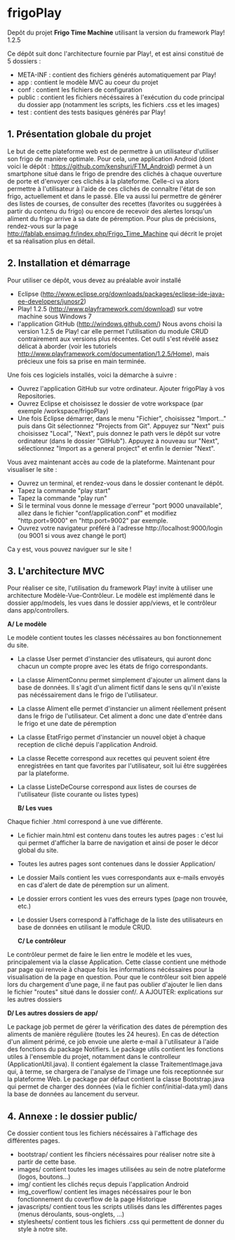 frigoPlay
=========

Depôt du projet **Frigo Time Machine** utilisant la version du framework Play! 1.2.5

Ce dépôt suit donc l'architecture fournie par Play!, et est ainsi constitué de 5 dossiers :
   * META-INF  : contient des fichiers générés automatiquement par Play!
   * app  : contient le modèle MVC au coeur du projet
   * conf  : contient les fichiers de configuration 
   * public  : contient les fichiers nécéssaires à l'exécution du code principal du dossier app (notamment les scripts, les fichiers .css et les images)
   * test : contient des tests basiques générés par Play!


## 1. Présentation globale du projet
Le but de cette plateforme web est de permettre à un utilisateur d'utiliser son frigo de manière optimale. 
Pour cela, une application Android (dont voici le dépôt : https://github.com/kenshuri/FTM_Android) permet à un 
smartphone situé dans le frigo de prendre des clichés à chaque ouverture de porte et d'envoyer ces clichés à la 
plateforme. 
Celle-ci va alors permettre à l'utilisateur à l'aide de ces clichés de connaître l'état de son frigo, actuellement et 
dans le passé. 
Elle va aussi lui permettre de générer des listes de courses, de consulter des recettes (favorites ou suggérées à partir 
du contenu du frigo) ou encore de recevoir des alertes lorsqu'un aliment du frigo arrive à sa date de péremption. 
Pour plus de précisions, rendez-vous sur la page http://fablab.ensimag.fr/index.php/Frigo_Time_Machine qui décrit 
le projet et sa réalisation plus en détail.


## 2. Installation et démarrage
Pour utiliser ce dépôt, vous devez au préalable avoir installé 
   * Eclipse (http://www.eclipse.org/downloads/packages/eclipse-ide-java-ee-developers/junosr2) 
   * Play! 1.2.5 (http://www.playframework.com/download) sur votre machine sous Windows 7
   * l'application GitHub (http://windows.github.com/)
Nous avons choisi la version 1.2.5 de Play! car elle permet l'utilisation du module CRUD contrairement aux versions plus récentes. 
Cet outil s'est révélé assez délicat à aborder (voir les tutoriels http://www.playframework.com/documentation/1.2.5/Home), mais précieux une fois sa prise en main terminée.

Une fois ces logiciels installés, voici la démarche à suivre :
   * Ouvrez l'application GitHub sur votre ordinateur. Ajouter frigoPlay à vos Repositories.
   * Ouvrez Eclipse et choisissez le dossier de votre workspace (par exemple /workspace/frigoPlay)
   * Une fois Eclipse démarrer, dans le menu "Fichier", choisissez "Import..." puis dans Git sélectionnez "Projects from Git". 
    Appuyez sur "Next" puis choisissez "Local", "Next", puis donnez le path vers le dépôt sur votre ordinateur (dans le dossier "GitHub").
    Appuyez à nouveau sur "Next", sélectionnez "Import as a general project" et enfin le dernier "Next".

Vous avez maintenant accès au code de la plateforme. Maintenant pour visualiser le site :
   * Ouvrez un terminal, et rendez-vous dans le dossier contenant le dépôt.
   * Tapez la commande "play start"
   * Tapez la commande "play run" 
   * Si le terminal vous donne le message d'erreur "port 9000 unavailable", allez dans le fichier "conf/application.conf" et modifiez "http.port=9000" en "http.port=9002" par exemple.
   * Ouvrez votre navigateur préféré à l'adresse http://localhost:9000/login (ou 9001 si vous avez changé le port)

Ca y est, vous pouvez naviguer sur le site !


## 3. L'architecture MVC
Pour réaliser ce site, l'utilisation du framework Play! invite à utiliser une architecture Modèle-Vue-Contrôleur. 
Le modèle est implémenté dans le dossier app/models, les vues dans le dossier app/views, et le contrôleur dans app/controllers.


  **A/ Le modèle**

Le modèle contient toutes les classes nécéssaires au bon fonctionnement du site.
* La classe User permet d'instancier des utlisateurs, qui auront donc chacun un compte propre avec les états de frigo correspondants. 
* La classe AlimentConnu permet simplement d'ajouter un aliment dans la base de données. Il s'agit d'un aliment fictif dans le sens qu'il n'existe pas nécéssairement dans le frigo de l'utilisateur.
* La classe Aliment elle permet d'instancier un aliment réellement présent dans le frigo de l'utilisateur. Cet aliment a donc une date d'entrée dans le frigo et une date de péremption
* La classe EtatFrigo permet d'instancier un nouvel objet à chaque reception de cliché depuis l'application Android.
* La classe Recette correspond aux recettes qui peuvent soient être enregistrées en tant que favorites par l'utilisateur, soit lui être suggérées par la plateforme.
* La classe ListeDeCourse correspond aux listes de courses de l'utilisateur (liste courante ou listes types)

  **B/ Les vues**  

Chaque fichier .html correspond à une vue différente. 
* Le fichier main.html est contenu dans toutes les autres pages : c'est lui qui permet d'afficher la barre de navigation et ainsi de poser le décor global du site.
* Toutes les autres pages sont contenues dans le dossier Application/
* Le dossier Mails contient les vues correspondants aux e-mails envoyés en cas d'alert de date de péremption sur un aliment.
* Le dossier errors contient les vues des erreurs types (page non trouvée, etc.) 
* Le dossier Users correspond à l'affichage de la liste des utilisateurs en base de données en utilisant le module CRUD.
  
  **C/ Le contrôleur**

Le contrôleur permet de faire le lien entre le modèle et les vues, principalement via la classe Application.
Cette classe contient une méthode par page qui renvoie à chaque fois les informations nécéssaires pour la visualisation de la page en question.
Pour que le contrôleur soit bien appelé lors du chargement d'une page, il ne faut pas oublier d'ajouter le lien dans le fichier "routes" situé dans le dossier conf/.
A AJOUTER: explications sur les autres dossiers

  **D/ Les autres dossiers de app/**

Le package job permet de gérer la vérification des dates de péremption des aliments de manière régulière (toutes les 24 heures). En cas de détection d'un aliment périmé, 
ce job envoie une alerte e-mail à l'utilisateur à l'aide des fonctions du package Notifiers. 
Le package utils contient les fonctions utiles à l'ensemble du projet, notamment dans le controlleur (ApplicationUtil.java). Il contient également la classe TraitementImage.java qui, à terme, 
se chargera de l'analyse de l'image une fois receptionnée sur la plateforme Web. 
Le package par défaut contient la classe Bootstrap.java qui permet de charger des données (via le fichier conf/initial-data.yml) dans la base de données au lancement du serveur.



## 4. Annexe : le dossier public/
Ce dossier contient tous les fichiers nécéssaires à l'affichage des différentes pages.
* bootstrap/ contient les fihciers nécéssaires pour réaliser notre site à partir de cette base.
* images/ contient toutes les images utilisées au sein de notre plateforme (logos, boutons...)
* img/ contient les clichés reçus depuis l'application Android
* img_coverflow/ contient les images nécéssaires pour le bon fonctionnement du coverflow de la page Historique
* javascripts/ contient tous les scripts utilisés dans les différentes pages (menus déroulants, sous-onglets, ...)
* stylesheets/ contient tous les fichiers .css qui permettent de donner du style à notre site.
  


